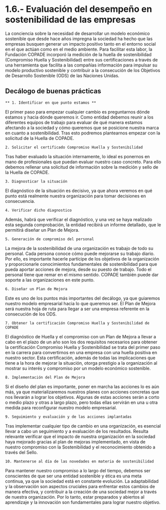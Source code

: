 # 1.6.- Evaluación del desempeño en sostenibilidad de las empresas

La conciencia sobre la necesidad de desarrollar un modelo económico sostenible que desde hace años impregna la sociedad ha hecho que las empresas busquen generar un impacto positivo tanto en el entorno social en el que actúan como en el medio ambiente. Para facilitar esta labor, la Fundación COPADE incorporó la medición de la huella de sostenibilidad (Compromiso Huella y Sostenibilidad) entre sus certificaciones a través de una herramienta que facilita a las compañías información para impulsar su modelo productivo sostenible y contribuir a la consecución de los Objetivos de Desarrollo Sostenible (ODS) de las Naciones Unidas.

## Decálogo de buenas prácticas


    ** 1. Identificar en que punto estamos **

El primer paso para empezar cualquier cambio es preguntarnos dónde estamos y hacia dónde queremos ir. Como entidad debemos reunir a los diferentes equipos de trabajo para evaluar de qué manera estamos afectando a la sociedad y cómo queremos que se posicione nuestra marca en cuanto a sostenibilidad. Tras esto podremos plantearnos empezar con la solicitud de la Huella de COPADE.

    2. Solicitar el certificado Compromiso Huella y Sostenibilidad

Tras haber evaluado la situación internamente, lo ideal es ponernos en mano de profesionales que puedan evaluar nuestro caso concreto. Para ello debemos rellenar una solicitud de información sobre la medición y sello de la Huella de COPADE.

    3. Diagnosticar la situación

El diagnóstico de la situación es decisivo, ya que ahora veremos en qué punto está realmente nuestra organización para tomar decisiones en consecuencia.

    4. Verificar dicho diagnostico

Además, habrá que verificar el diagnóstico, y una vez se haya realizado esta segunda comprobación, la entidad recibirá un informe detallado, que le permitirá diseñar un Plan de Mejora.

    5. Generación de compromiso del personal

La mejora de la sostenibilidad de una organización es trabajo de todo su personal. Cada persona conoce cómo puede mejorarse su trabajo diario.  Por ello, es importante hacerle partícipe de los objetivos de la organización y proporcionarle conocimientos fundamentales de sostenibilidad para que pueda aportar acciones de mejora, desde su puesto de trabajo. Todo el personal tiene que remar en el mismo sentido. COPADE también puede dar soporte a las organizaciones en este punto.

    6. Diseñar un Plan de Mejora

Este es uno de los puntos más importantes del decálogo, ya que guiaremos nuestro modelo empresarial hacia lo que queremos ser. El Plan de Mejora será nuestra hoja de ruta para llegar a ser una empresa referente en la consecución de los ODS.

    7. Obtener la certificación Compromiso Huella y Sostenibilidad de COPADE

El diagnóstico de Huella y el compromiso con un Plan de Mejora a llevar a cabo en el plazo de un año son los dos requisitos necesarios para obtener la certificación Compromiso Huella y Sostenibilidad se trata del primer paso en la carrera para convertirnos en una empresa con una huella positiva en nuestro sector. Esta certificación, además de todas las implicaciones que tiene a la hora de mejorar la situación, otorga prestigio a la organización al mostrar su interés y compromiso por un modelo económico sostenible.

    8. Implementación del Plan de Mejora

Si el diseño del plan es importante, poner en marcha las acciones lo es aún más, ya que materializaremos nuestros planes con acciones concretas que nos llevarán a lograr los objetivos. Algunas de estas acciones serán a corto o medio plazo y otras a largo plazo, pero todas ellas servirán en una u otra medida para reconfigurar nuestro modelo empresarial.

    9. Seguimiento y evaluación y de las acciones implantadas

Tras implementar cualquier tipo de cambio en una organización, es esencial llevar a cabo un seguimiento y a evaluación de los resultados. Resulta relevante verificar que el impacto de nuestra organización en la sociedad haya mejorado gracias al plan de mejoras implementado, en vista de nuestro compromiso con la Sostenibilidad y el reconocimiento obtenido a través del Sello.

    10. Mantenerse al día de las novedades en materia de sostenibilidad

Para mantener nuestro compromiso a lo largo del tiempo, debemos ser conscientes de que ser una entidad sostenible y ética es una meta continua, ya que la sociedad está en constante evolución. La adaptabilidad y la observación son aspectos cruciales para enfrentar estos cambios de manera efectiva, y contribuir a la creación de una sociedad mejor a través de nuestra organización. Por lo tanto, estar preparados y abiertos al aprendizaje y la innovación son fundamentales para lograr nuestro objetivo.
